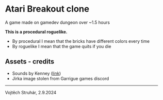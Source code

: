 # Atari Breakout clone

A game made on gamedev dungeon over ~1.5 hours

**This is a procedural roguelike.**

- By procedural I mean that the bricks have different colors every time
- By roguelike I mean that the game quits if you die

## Assets - credits

- Sounds by Kenney ([link](https://kenney.nl/assets/impact-sounds))
- Jirka image stolen from Garrigue games discord

---

Vojtěch Struhár, 2.9.2024
